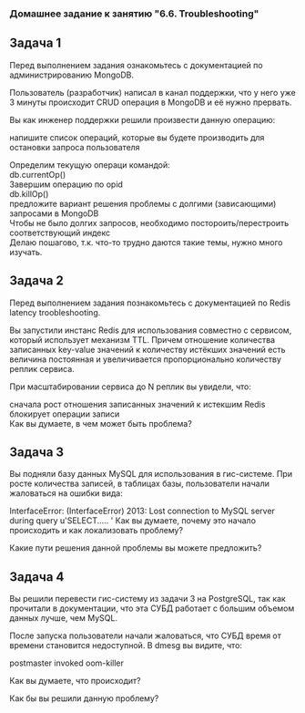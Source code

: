 ### Домашнее задание к занятию "6.6. Troubleshooting"  
## Задача 1  
Перед выполнением задания ознакомьтесь с документацией по администрированию MongoDB.  

Пользователь (разработчик) написал в канал поддержки, что у него уже 3 минуты происходит CRUD операция в MongoDB и её нужно прервать.

Вы как инженер поддержки решили произвести данную операцию:

напишите список операций, которые вы будете производить для остановки запроса пользователя  

Определим текущую операци командой:  
       db.currentOp()  
Завершим операцию по opid  
       db.killOp()  
предложите вариант решения проблемы с долгими (зависающими) запросами в MongoDB    
Чтобы не было долгих запросов, необходимо постороить/перестроить соответствующий индекс  
Делаю пошагово, т.к. что-то трудно даются такие темы, нужно много изучать.  
## Задача 2
Перед выполнением задания познакомьтесь с документацией по Redis latency troobleshooting.  

Вы запустили инстанс Redis для использования совместно с сервисом, который использует механизм TTL. Причем отношение количества записанных key-value значений к количеству истёкших значений есть величина постоянная и увеличивается пропорционально количеству реплик сервиса.

При масштабировании сервиса до N реплик вы увидели, что:

сначала рост отношения записанных значений к истекшим
Redis блокирует операции записи  
Как вы думаете, в чем может быть проблема?  

## Задача 3
Вы подняли базу данных MySQL для использования в гис-системе. При росте количества записей, в таблицах базы, пользователи начали жаловаться на ошибки вида:

InterfaceError: (InterfaceError) 2013: Lost connection to MySQL server during query u'SELECT..... '
Как вы думаете, почему это начало происходить и как локализовать проблему?

Какие пути решения данной проблемы вы можете предложить?

## Задача 4
Вы решили перевести гис-систему из задачи 3 на PostgreSQL, так как прочитали в документации, что эта СУБД работает с большим объемом данных лучше, чем MySQL.

После запуска пользователи начали жаловаться, что СУБД время от времени становится недоступной. В dmesg вы видите, что:

postmaster invoked oom-killer

Как вы думаете, что происходит?

Как бы вы решили данную проблему?
